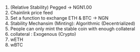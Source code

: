 1. (Relative Stability) Pegged -> NGN1.00
  1. Chainlink price feed
  2. Set a function to exchange ETH & BTC -> NGN
2. Stability Mechansim (Minting): Algorithmic (Decentrialized)
  1. People can only mint the stable coin with enough collateral
3. collateral : Exogenous (Crypto)
  1. wETH
  2. wBTC